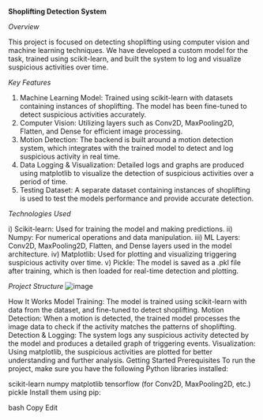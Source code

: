 **Shoplifting Detection System**

*Overview*

This project is focused on detecting shoplifting using computer vision and machine learning techniques. We have developed a custom model for the task, trained using scikit-learn, and built the system to log and visualize suspicious activities over time.

*Key Features*

1. Machine Learning Model: Trained using scikit-learn with datasets containing instances of shoplifting. The model has been fine-tuned to detect suspicious activities accurately.
2. Computer Vision: Utilizing layers such as Conv2D, MaxPooling2D, Flatten, and Dense for efficient image processing.
3. Motion Detection: The backend is built around a motion detection system, which integrates with the trained model to detect and log suspicious activity in real time.
4. Data Logging & Visualization: Detailed logs and graphs are produced using matplotlib to visualize the detection of suspicious activities over a period of time.
5. Testing Dataset: A separate dataset containing instances of shoplifting is used to test the models performance and provide accurate detection.
   
*Technologies Used*

i) Scikit-learn: Used for training the model and making predictions.
ii) Numpy: For numerical operations and data manipulation.
iii) ML Layers: Conv2D, MaxPooling2D, Flatten, and Dense layers used in the model architecture.
iv) Matplotlib: Used for plotting and visualizing triggering suspicious activity over time.
v) Pickle: The model is saved as a .pkl file after training, which is then loaded for real-time detection and plotting.

*Project Structure*
![image](https://github.com/user-attachments/assets/5a80847d-5410-4862-a2ce-cf6ba44d3cab)


How It Works
Model Training: The model is trained using scikit-learn with data from the dataset, and fine-tuned to detect shoplifting.
Motion Detection: When a motion is detected, the trained model processes the image data to check if the activity matches the patterns of shoplifting.
Detection & Logging: The system logs any suspicious activity detected by the model and produces a detailed graph of triggering events.
Visualization: Using matplotlib, the suspicious activities are plotted for better understanding and further analysis.
Getting Started
Prerequisites
To run the project, make sure you have the following Python libraries installed:

scikit-learn
numpy
matplotlib
tensorflow (for Conv2D, MaxPooling2D, etc.)
pickle
Install them using pip:

bash
Copy
Edit
